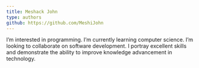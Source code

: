 ```yaml
---
title: Meshack John
type: authors
github: https://github.com/MeshiJohn
---
```

I’m interested in programming. I’m currently learning computer science. I’m looking to collaborate on software development. I portray excellent skills and demonstrate the ability to improve knowledge advancement in technology.
